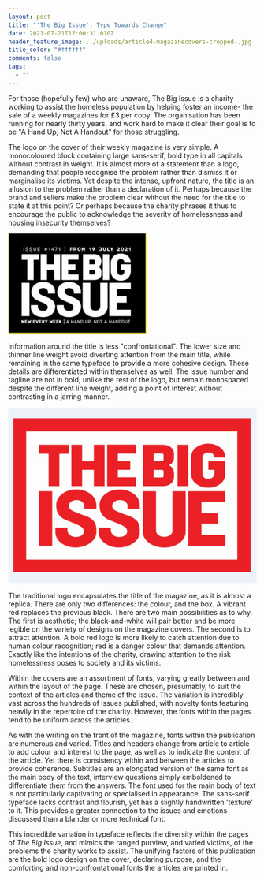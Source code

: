 ```yaml
---
layout: post
title: "'The Big Issue': Type Towards Change"
date: 2021-07-21T17:00:31.010Z
header_feature_image: ../uploads/article4-magazinecovers-cropped-.jpg
title_color: "#ffffff"
comments: false
tags:
  - ""
---
```

For those (hopefully few) who are unaware, The Big Issue is a charity working to assist the homeless population by helping foster an income- the sale of a weekly magazines for £3 per copy. The organisation has been running for nearly thirty years, and work hard to make it clear their goal is to be "A Hand Up, Not A Handout" for those struggling.

The logo on the cover of their weekly magazine is very simple. A monocoloured block containing large sans-serif, bold type in all capitals without contrast in weight. It is almost more of a statement than a logo, demanding that people recognise the problem rather than dismiss it or marginalise its victims. Yet despite the intense, upfront nature, the title is an allusion to the problem rather than a declaration of it. Perhaps because the brand and sellers make the problem clear without the need for the title to state it at this point? Or perhaps because the charity phrases it thus to encourage the public to acknowledge the severity of homelessness and housing insecurity themselves?

![](../uploads/article4-magazinelogo.jpg)

Information around the title is less "confrontational". The lower size and thinner line weight avoid diverting attention from the main title, while remaining in the same typeface to provide a more cohesive design. These details are differentiated within themselves as well. The issue number and tagline are not in bold, unlike the rest of the logo, but remain monospaced despite the different line weight, adding a point of interest without contrasting in a jarring manner.

![](../uploads/article4-redlogo.jpg)

The traditional logo encapsulates the title of the magazine, as it is almost a replica. There are only two differences: the colour, and the box. A vibrant red replaces the previous black. There are two main possibilities as to why. The first is aesthetic; the black-and-white will pair better and be more legible on the variety of designs on the magazine covers. The second is to attract attention. A bold red logo is more likely to catch attention due to human colour recognition; red is a danger colour that demands attention. Exactly like the intentions of the charity, drawing attention to the risk homelessness poses to society and its victims.

Within the covers are an assortment of fonts, varying greatly between and within the layout of the page. These are chosen, presumably, to suit the context of the articles and theme of the issue. The variation is incredibly vast across the hundreds of issues published, with novelty fonts featuring heavily in the repertoire of the charity. However, the fonts within the pages tend to be uniform across the articles. 

As with the writing on the front of the magazine, fonts within the publication are numerous and varied. Titles and headers change from article to article to add colour and interest to the page, as well as to indicate the content of the article. Yet there is consistency within and between the articles to provide coherence. Subtitles are an elongated version of the same font as the main body of the text, interview questions simply emboldened to differentiate them from the answers. The font used for the main body of text is not particularly captivating or specialised in appearance. The sans-serif typeface lacks contrast and flourish, yet has a slightly handwritten 'texture' to it. This provides a greater connection to the issues and emotions discussed than a blander or more technical font. 

This incredible variation in typeface reflects the diversity within the pages of *The Big Issue*, and mimics the ranged purview, and varied victims, of the problems the charity works to assist. The unifying factors of this publication are the bold logo design on the cover, declaring purpose, and the comforting and non-confrontational fonts the articles are printed in.
